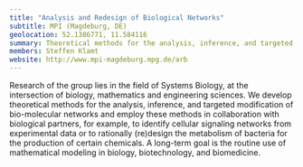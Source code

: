 ```yaml
---
title: "Analysis and Redesign of Biological Networks"
subtitle: MPI (Magdeburg, DE)
geolocation: 52.1386771, 11.584116 
summary: Theoretical methods for the analysis, inference, and targeted modification of bio-molecular networks
members: Steffen Klamt
website: http://www.mpi-magdeburg.mpg.de/arb
---
```


Research of the group lies in the field of Systems Biology, at the intersection of biology, mathematics and engineering sciences.
We develop theoretical methods for the analysis, inference, and targeted modification of bio-molecular networks and employ
these methods in collaboration with biological partners, for example, to identify cellular signaling networks from experimental data
or to rationally (re)design the metabolism of bacteria for the production of certain chemicals.
A long-term goal is the routine use of mathematical modeling in biology, biotechnology, and biomedicine.



